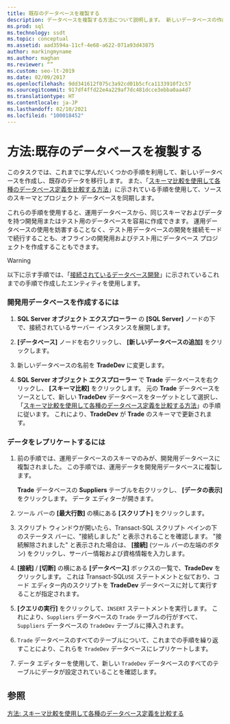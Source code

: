 ```yaml
---
title: 既存のデータベースを複製する
description: データベースを複製する方法について説明します。 新しいデータベースの作成、そのスキーマの複製とそのデータのレプリケートに関連する手順を確認します。
ms.prod: sql
ms.technology: ssdt
ms.topic: conceptual
ms.assetid: aad3594a-11cf-4e68-a622-071a93d43875
author: markingmyname
ms.author: maghan
ms.reviewer: “”
ms.custom: seo-lt-2019
ms.date: 02/09/2017
ms.openlocfilehash: 9dd341612f075c3a92cd01b5cfca1133910f2c57
ms.sourcegitcommit: 917df4ffd22e4a229af7dc481dcce3ebba0aa4d7
ms.translationtype: HT
ms.contentlocale: ja-JP
ms.lasthandoff: 02/10/2021
ms.locfileid: "100018452"
---
```

# <a name="how-to-clone-an-existing-database"></a>方法:既存のデータベースを複製する

このタスクでは、これまでに学んだいくつかの手順を利用して、新しいデータベースを作成し、既存のデータを移行します。 また、「[スキーマ比較を使用して各種のデータベース定義を比較する方法](../ssdt/how-to-use-schema-compare-to-compare-different-database-definitions.md)」に示されている手順を使用して、ソースのスキーマとプロジェクト データベースを同期します。  
  
これらの手順を使用すると、運用データベースから、同じスキーマおよびデータを持つ開発用またはテスト用のデータベースを容易に作成できます。 運用データベースの使用を妨害することなく、テスト用データベースの開発を接続モードで続行することも、オフラインの開発用およびテスト用にデータベース プロジェクトを作成することもできます。  
  
> [!WARNING]  
> 以下に示す手順では、「[接続されているデータベース開発](../ssdt/connected-database-development.md)」に示されているこれまでの手順で作成したエンティティを使用します。  
  
### <a name="to-create-a-development-database"></a>開発用データベースを作成するには  
  
1.  **SQL Server オブジェクト エクスプローラー** の **[SQL Server]** ノードの下で、接続されているサーバー インスタンスを展開します。  
  
2.  **[データベース]** ノードを右クリックし、 **[新しいデータベースの追加]** をクリックします。  
  
3.  新しいデータベースの名前を **TradeDev** に変更します。  
  
4.  **SQL Server オブジェクト エクスプローラー** で **Trade** データベースを右クリックし、 **[スキーマ比較]** をクリックします。 元の **Trade** データベースをソースとして、新しい **TradeDev** データベースをターゲットとして選択し、「[スキーマ比較を使用して各種のデータベース定義を比較する方法](../ssdt/how-to-use-schema-compare-to-compare-different-database-definitions.md)」の手順に従います。 これにより、**TradeDev** が **Trade** のスキーマで更新されます。  
  
### <a name="to-replicate-data"></a>データをレプリケートするには  
  
1.  前の手順では、運用データベースのスキーマのみが、開発用データベースに複製されました。 この手順では、運用データを開発用データベースに複製します。  
  
    **Trade** データベースの **Suppliers** テーブルを右クリックし、 **[データの表示]** をクリックします。 データ エディターが開きます。  
  
2.  ツール バーの **[最大行数]** の横にある **[スクリプト]** をクリックします。  
  
3.  スクリプト ウィンドウが開いたら、Transact\-SQL スクリプト ペインの下のステータス バーに、"接続しました" と表示されることを確認します。 "接続解除されました" と表示された場合は、 **[接続]** (ツール バーの左端のボタン) をクリックし、サーバー情報および資格情報を入力します。  
  
4.  **[接続]** / **[切断]** の横にある **[データベース]** ボックスの一覧で、**TradeDev** をクリックします。 これは Transact\-SQL`USE` ステートメントと似ており、コード エディター内のスクリプトを **TradeDev** データベースに対して実行することが指定されます。  
  
5.  **[クエリの実行]** をクリックして、`INSERT` ステートメントを実行します。 これにより、`Suppliers` データベースの `Trade` テーブルの行がすべて、`Suppliers` データベースの `TradeDev` テーブルに挿入されます。  
  
6.  `Trade` データベースのすべてのテーブルについて、これまでの手順を繰り返すことにより、これらを `TradeDev` データベースにレプリケートします。  
  
7.  データ エディターを使用して、新しい `TradeDev` データベースのすべてのテーブルにデータが設定されていることを確認します。  
  
## <a name="see-also"></a>参照  
[方法:  スキーマ比較を使用して各種のデータベース定義を比較する](../ssdt/how-to-use-schema-compare-to-compare-different-database-definitions.md)  
  
